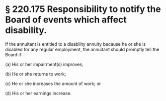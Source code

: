 # § 220.175   Responsibility to notify the Board of events which affect disability.

If the annuitant is entitled to a disability annuity because he or she is disabled for any regular employment, the annuitant should promptly tell the Board if—


(a) His or her impairment(s) improves;


(b) He or she returns to work;


(c) He or she increases the amount of work; or


(d) His or her earnings increase.




